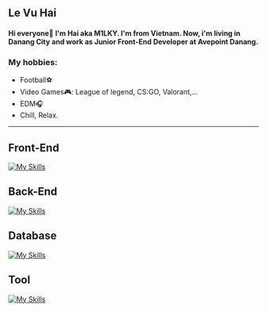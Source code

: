 ## Le Vu Hai

#### Hi everyone👋 I'm Hai aka M1LKY. I'm from Vietnam. Now, i'm living in Danang City and work as Junior Front-End Developer at Avepoint Danang.<br>
### My hobbies:
  - Football⚽
  - Video Games🎮: League of legend, CS:GO, Valorant,...
  - EDM🎧
  - Chill, Relax.<br>
_______________________________________________________________________________________________________________________________________________________________

## Front-End<br>
[![My Skills](https://skills.thijs.gg/icons?i=react,redux,html,css,js,scss,mui&theme=dark)](https://skills.thijs.gg)

## Back-End
[![My Skills](https://skills.thijs.gg/icons?i=php,nodejs&theme=dark)](https://skills.thijs.gg)

## Database
[![My Skills](https://skills.thijs.gg/icons?i=mongodb,mysql&theme=dark)](https://skills.thijs.gg)

## Tool
[![My Skills](https://skills.thijs.gg/icons?i=postman&theme=dark)](https://skills.thijs.gg)
